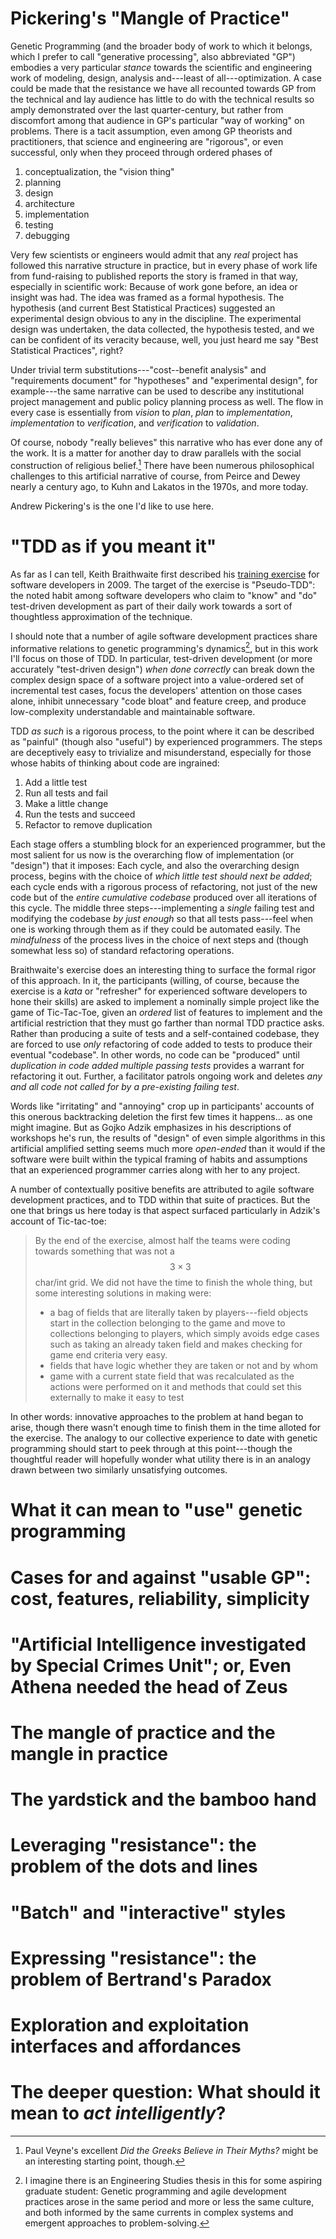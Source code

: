 # Pickering's "Mangle of Practice"

Genetic Programming (and the broader body of work to which it belongs, which I prefer to call "generative processing", also abbreviated "GP") embodies a very particular _stance_ towards the scientific and engineering work of modeling, design, analysis and---least of all---optimization. A case could be made that the resistance we have all recounted towards GP from the technical and lay audience has little to do with the technical results so amply demonstrated over the last quarter-century, but rather from discomfort among that audience in GP's particular "way of working" on problems. There is a tacit assumption, even among GP theorists and practitioners, that science and engineering are "rigorous", or even successful, only when they proceed through ordered phases of

1. conceptualization, the "vision thing"
2. planning
3. design
4. architecture
5. implementation
6. testing
7. debugging

Very few scientists or engineers would admit that any _real_ project has followed this narrative structure in practice, but in every phase of work life from fund-raising to published reports the story is framed in that way, especially in scientific work: Because of work gone before, an idea or insight was had. The idea was framed as a formal hypothesis. The hypothesis (and current Best Statistical Practices) suggested an experimental design obvious to any in the discipline. The experimental design was undertaken, the data collected, the hypothesis tested, and we can be confident of its veracity because, well, you just heard me say "Best Statistical Practices", right?

Under trivial term substitutions---"cost--benefit analysis" and "requirements document" for "hypotheses" and "experimental design", for example---the same narrative can be used to describe any institutional project management and public policy planning process as well. The flow in every case is essentially from _vision_ to _plan_, _plan_ to _implementation_, _implementation_ to _verification_, and _verification_ to _validation_.

Of course, nobody "really believes" this narrative who has ever done any of the work. It is a matter for another day to draw parallels with the social construction of religious belief.[^veyne] There have been numerous philosophical challenges to this artificial narrative of course, from Peirce and Dewey nearly a century ago, to Kuhn and Lakatos in the 1970s, and more today.

[^veyne]: Paul Veyne's excellent _Did the Greeks Believe in Their Myths?_ might be an interesting starting point, though.

Andrew Pickering's is the one I'd like to use here.
 

# "TDD as if you meant it"

As far as I can tell, Keith Braithwaite first described his [training exercise](http://cumulative-hypotheses.org/2011/08/30/tdd-as-if-you-meant-it/) for software developers in 2009. The target of the exercise is "Pseudo-TDD": the noted habit among software developers who claim to "know" and "do" test-driven development as part of their daily work towards a sort of thoughtless approximation of the technique.

I should note that a number of agile software development practices share informative relations to genetic programming's dynamics[^agileGP], but in this work I'll focus on those of TDD. In particular, test-driven development (or more accurately "test-driven design") _when done correctly_ can break down the complex design space of a software project into a value-ordered set of incremental test cases, focus the developers' attention on those cases alone, inhibit unnecessary "code bloat" and feature creep, and produce low-complexity understandable and maintainable software.

[^agileGP]: I imagine there is an Engineering Studies thesis in this for some aspiring graduate student: Genetic programming and agile development practices arose in the same period and more or less the same culture, and both informed by the same currents in complex systems and emergent approaches to problem-solving.

TDD _as such_ is a rigorous process, to the point where it can be described as "painful" (though also "useful") by experienced programmers. The steps are deceptively easy to trivialize and misunderstand, especially for those whose habits of thinking about code are ingrained:

1. Add a little test
1. Run all tests and fail
1. Make a little change
1. Run the tests and succeed
1. Refactor to remove duplication

Each stage offers a stumbling block for an experienced programmer, but the most salient for us now is the overarching flow of implementation (or "design") that it imposes: Each cycle, and also the overarching design process, begins with the choice of _which little test should next be added_; each cycle ends with a rigorous process of refactoring, not just of the new code but of the _entire cumulative codebase_ produced over all iterations of this cycle. The middle three steps---implementing a _single_ failing test and modifying the codebase _by just enough_ so that all tests pass---feel when one is working through them as if they could be automated easily. The _mindfulness_ of the process lives in the choice of next steps and (though somewhat less so) of standard refactoring operations.

Braithwaite's exercise does an interesting thing to surface the formal rigor of this approach. In it, the participants (willing, of course, because the exercise is a _kata_ or "refresher" for experienced software developers to hone their skills) are asked to implement a nominally simple project like the game of Tic-Tac-Toe, given an _ordered_ list of features to implement and the artificial restriction that they must go farther than normal TDD practice asks. Rather than producing a suite of tests and a self-contained codebase, they are forced to use _only_ refactoring of code added to tests to produce their eventual "codebase". In other words, no code can be "produced" until _duplication in code added multiple passing tests_ provides a warrant for refactoring it out. Further, a facilitator patrols ongoing work and deletes _any and all code not called for by a pre-existing failing test_.

Words like "irritating" and "annoying" crop up in participants' accounts of  this onerous backtracking deletion the first few times it happens... as one might imagine. But as Gojko Adzik emphasizes in his descriptions of workshops he's run, the results of "design" of even simple algorithms in this artificial amplified setting seems much more _open-ended_ than it would if the software were built within the typical framing of habits and assumptions that an experienced programmer carries along with her to any project.

A number of contextually positive benefits are attributed to agile software development practices, and to TDD within that suite of practices. But the one that brings us here today is that aspect surfaced particularly in Adzik's account of Tic-tac-toe:

> By the end of the exercise, almost half the teams were coding towards something that was not a $$3\times 3$$ char/int grid. We did not have the time to finish the whole thing, but some interesting solutions in making were:
> 
> - a bag of fields that are literally taken by players---field objects start in the collection belonging to the game and move to collections belonging to players, which simply avoids edge cases such as taking an already taken field and makes checking for game end criteria very easy.
> - fields that have logic whether they are taken or not and by whom
> - game with a current state field that was recalculated as the actions were performed on it and methods that could set this externally to make it easy to test

In other words: innovative approaches to the problem at hand began to arise, though there wasn't enough time to finish them in the time alloted for the exercise. The analogy to our collective experience to date with genetic programming should start to peek through at this point---though the thoughtful reader will hopefully wonder what utility there is in an analogy drawn between two similarly unsatisfying outcomes.



# What it can mean to "use" genetic programming

# Cases for and against "usable GP": cost, features, reliability, simplicity

# "Artificial Intelligence investigated by Special Crimes Unit"; or, Even Athena needed the head of Zeus

# The mangle of practice and the mangle in practice

# The yardstick and the bamboo hand

# Leveraging "resistance": the problem of the dots and lines

# "Batch" and "interactive" styles

# Expressing "resistance": the problem of Bertrand's Paradox

# Exploration and exploitation interfaces and affordances

# The deeper question: What should it mean to _act intelligently_?